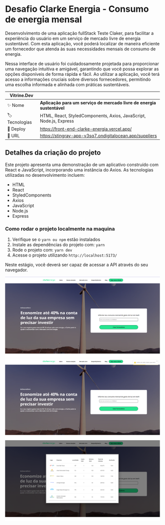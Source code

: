 # Desafio Clarke Energia - Consumo de energia mensal



Desenvolvimento de uma aplicação fullStack Teste Claker, para facilitar a experiência do usuário em um serviço de mercado livre de energia sustentável. Com esta aplicação, você poderá localizar de maneira eficiente um fornecedor que atenda às suas necessidades mensais de consumo de energia.

Nessa interface de usuário foi cuidadosamente projetada para proporcionar uma navegação intuitiva e amigável, garantindo que você possa explorar as opções disponíveis de forma rápida e fácil. Ao utilizar a aplicação, você terá acesso a informações cruciais sobre diversos fornecedores, permitindo uma escolha informada e alinhada com práticas sustentáveis.

| Vitrine.Dev         |                                                                       |
| ------------------- | --------------------------------------------------------------------- |
| :sparkles: Nome     | **Aplicação para um serviço de mercado livre de energia sustentável** |
| :label: Tecnologias | HTML, React, StyledComponents, Axios, JavaScript, Node.js, Express                     |
| :rocket: Deploy     | https://front-end-clarke-energia.vercel.app/                   |
| :rocket: URL        |  https://stingray-app-v3sq7.ondigitalocean.app/suppliers               |

## Detalhes da criação do projeto


Este projeto apresenta uma demonstração de um aplicativo construído com React e JavaScript, incorporando uma instância do Axios. As tecnologias utilizadas no desenvolvimento incluem:

- HTML
- React
- StyledComponents
- Axios
- JavaScript
- Node.js
- Express

### Como rodar o projeto localmente na maquina

1.  Verifique se o `yarn ou npm` estão instalados
2.  Instale as dependências do projeto com: `yarn`
3.  Rode o projeto com: `yarn dev`
4.  Acesse o projeto utilizando `http://localhost:5173/`

Neste estágio, você deverá ser capaz de acessar a API através do seu navegador.

<img src="./src/assets/imagen home.png">

<img src="./src/assets/erro.png">

<img src="./src/assets/tabela.png">